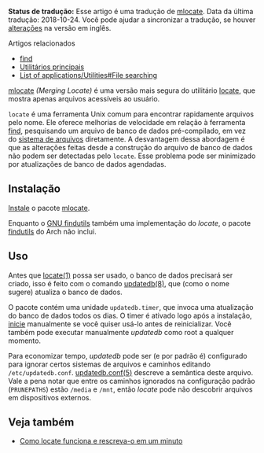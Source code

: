 **Status de tradução:** Esse artigo é uma tradução de [mlocate](/index.php/Mlocate "Mlocate"). Data da última tradução: 2018-10-24\. Você pode ajudar a sincronizar a tradução, se houver [alterações](https://wiki.archlinux.org/index.php?title=Mlocate&diff=0&oldid=544335) na versão em inglês.

Artigos relacionados

*   [find](/index.php/Find_(Portugu%C3%AAs) "Find (Português)")
*   [Utilitários principais](/index.php/Utilit%C3%A1rios_principais "Utilitários principais")
*   [List of applications/Utilities#File searching](/index.php/List_of_applications/Utilities#File_searching "List of applications/Utilities")

[mlocate](https://pagure.io/mlocate) *(Merging Locate)* é uma versão mais segura do utilitário [locate](https://en.wikipedia.org/wiki/pt:locate_(Unix) "wikipedia:pt:locate (Unix)"), que mostra apenas arquivos acessíveis ao usuário.

`locate` é uma ferramenta Unix comum para encontrar rapidamente arquivos pelo nome. Ele oferece melhorias de velocidade em relação à ferramenta [find](/index.php/Find_(Portugu%C3%AAs) "Find (Português)"), pesquisando um arquivo de banco de dados pré-compilado, em vez do [sistema de arquivos](/index.php/File_system "File system") diretamente. A desvantagem dessa abordagem é que as alterações feitas desde a construção do arquivo de banco de dados não podem ser detectadas pelo `locate`. Esse problema pode ser minimizado por atualizações de banco de dados agendadas.

## Instalação

[Instale](/index.php/Instale "Instale") o pacote [mlocate](https://www.archlinux.org/packages/?name=mlocate).

Enquanto o [GNU findutils](https://www.gnu.org/software/findutils/) também uma implementação do *locate*, o pacote [findutils](https://www.archlinux.org/packages/?name=findutils) do Arch não inclui.

## Uso

Antes que [locate(1)](https://jlk.fjfi.cvut.cz/arch/manpages/man/locate.1) possa ser usado, o banco de dados precisará ser criado, isso é feito com o comando [updatedb(8)](https://jlk.fjfi.cvut.cz/arch/manpages/man/updatedb.8), que (como o nome sugere) atualiza o banco de dados.

O pacote contém uma unidade `updatedb.timer`, que invoca uma atualização do banco de dados todos os dias. O timer é ativado logo após a instalação, [inicie](/index.php/Inicie "Inicie") manualmente se você quiser usá-lo antes de reinicializar. Você também pode executar manualmente *updatedb* como root a qualquer momento.

Para economizar tempo, *updatedb* pode ser (e por padrão é) configurado para ignorar certos sistemas de arquivos e caminhos editando `/etc/updatedb.conf`. [updatedb.conf(5)](https://jlk.fjfi.cvut.cz/arch/manpages/man/updatedb.conf.5) descreve a semântica deste arquivo. Vale a pena notar que entre os caminhos ignorados na configuração padrão (`PRUNEPATHS`) estão `/media` e `/mnt`, então *locate* pode não descobrir arquivos em dispositivos externos.

## Veja também

*   [Como locate funciona e rescreva-o em um minuto](http://jvns.ca/blog/2015/03/05/how-the-locate-command-works-and-lets-rewrite-it-in-one-minute/)